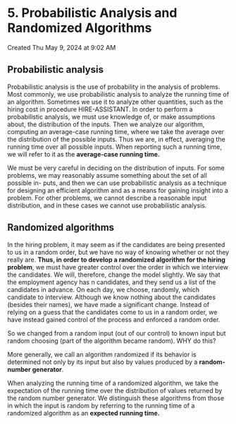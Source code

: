 # 5. Probabilistic Analysis and Randomized Algorithms
Created Thu May 9, 2024 at 9:02 AM

## Probabilistic analysis
Probabilistic analysis is the use of probability in the analysis of problems. Most commonly, we use probabilistic analysis to analyze the running time of an algorithm. Sometimes we use it to analyze other quantities, such as the hiring cost in procedure HIRE-ASSISTANT. In order to perform a probabilistic analysis, we must use knowledge of, or make assumptions about, the distribution of the inputs. Then we analyze our algorithm, computing an average-case running time, where we take the average over the distribution of the possible inputs. Thus we are, in effect, averaging the running time over all possible inputs. When reporting such a running time, we will refer to it as the **average-case running time.**

We must be very careful in deciding on the distribution of inputs. For some problems, we may reasonably assume something about the set of all possible in- puts, and then we can use probabilistic analysis as a technique for designing an efficient algorithm and as a means for gaining insight into a problem. For other problems, we cannot describe a reasonable input distribution, and in these cases we cannot use probabilistic analysis.

## Randomized algorithms
In the hiring problem, it may seem as if the candidates are being presented to us in a random order, but we have no way of knowing whether or not they really are. **Thus, in order to develop a randomized algorithm for the hiring problem**, we must have greater control over the order in which we interview the candidates. We will, therefore, change the model slightly. We say that the employment agency has n candidates, and they send us a list of the candidates in advance. On each day, we choose, randomly, which candidate to interview. Although we know nothing about the candidates (besides their names), we have made a significant change. Instead of relying on a guess that the candidates come to us in a random order, we have instead gained control of the process and enforced a random order.

So we changed from a random input (out of our control) to known input but random choosing (part of the algorithm became random). WHY do this?

More generally, we call an algorithm randomized if its behavior is determined not only by its input but also by values produced by a **random-number generator**.

When analyzing the running time of a randomized algorithm, we take the expectation of the running time over the distribution of values returned by the random number generator. We distinguish these algorithms from those in which the input is random by referring to the running time of a randomized algorithm as an **expected running time.**